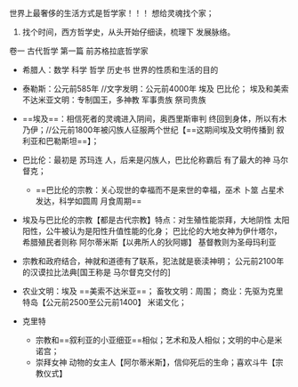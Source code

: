 世界上最奢侈的生活方式是哲学家！！！ 想给灵魂找个家；

1. 找个时间，西方哲学史，从头开始仔细读，梳理下  发展脉络。

卷一 古代哲学  第一篇 前苏格拉底哲学家

- 希腊人：数学  科学  哲学 历史书  世界的性质和生活的目的
- 泰勒斯：公元前585年  //文字发明：公元前4000年  埃及 巴比伦； 埃及和美索不达米亚文明：专制国王，多神教 军事贵族  祭司贵族
- ==埃及==：相信死者的灵魂进入阴间，奥西里斯审判  终回到身体，所以有木乃伊；//公元前1800年被闪族人征服两个世纪【==这期间埃及文明传播到 叙利亚和巴勒斯坦==】；
- 巴比伦：最初是 苏玛连 人，后来是闪族人，巴比伦称霸后 有了最大的神 马尔督克；
  - ==巴比伦的宗教：关心现世的幸福而不是来世的幸福，巫术   卜筮 占星术 发达，科学如圆周  月食周期==
- 埃及与巴比伦的宗教【都是古代宗教】特点：对生殖性能崇拜，大地阴性 太阳阳性，公牛被认为是阳性升值性能的化身；  巴比伦的大地女神为伊什塔尔， 希腊殖民者则称 阿尔蒂米斯【以弗所人的狄阿娜】  基督教则为圣母玛利亚
- 宗教和政府结合，神就和道德有了联系，犯法就是亵渎神明； 公元前2100年的汉谟拉比法典[国王称是 马尔督克交付的]

- 农业文明：埃及 ==美索不达米亚==； 畜牧文明：周围； 商业：先驱为克里特岛【公元前2500至公元前1400】 米诺文化； 
- 克里特
  - 宗教和==叙利亚的小亚细亚==相似；艺术和及人相似；文明的中心是米诺宫；
  - 崇拜女神  动物的女主人【阿尔蒂米斯】，信仰死后的生命；喜欢斗牛【宗教仪式】